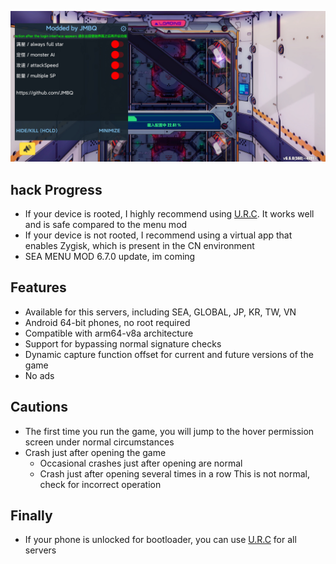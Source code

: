 ![image](img/01.jpg)

## hack Progress
* If your device is rooted, I highly recommend using [U.R.C](https://github.com/JMBQ/URC). It works well and is safe compared to the menu mod
* If your device is not rooted, I recommend using a virtual app that enables Zygisk, which is present in the CN environment
* SEA MENU MOD 6.7.0 update, im coming


## Features
* Available for this servers, including SEA, GLOBAL, JP, KR, TW, VN
* Android 64-bit phones, no root required
* Compatible with arm64-v8a architecture
* Support for bypassing normal signature checks
* Dynamic capture function offset for current and future versions of the game
* No ads
  
  

## Cautions
* The first time you run the game, you will jump to the hover permission screen under normal circumstances
* Crash just after opening the game
  * Occasional crashes just after opening are normal
  * Crash just after opening several times in a row This is not normal, check for incorrect operation

## Finally
* If your phone is unlocked for bootloader, you can use [U.R.C](https://github.com/JMBQ/URC) for all servers
